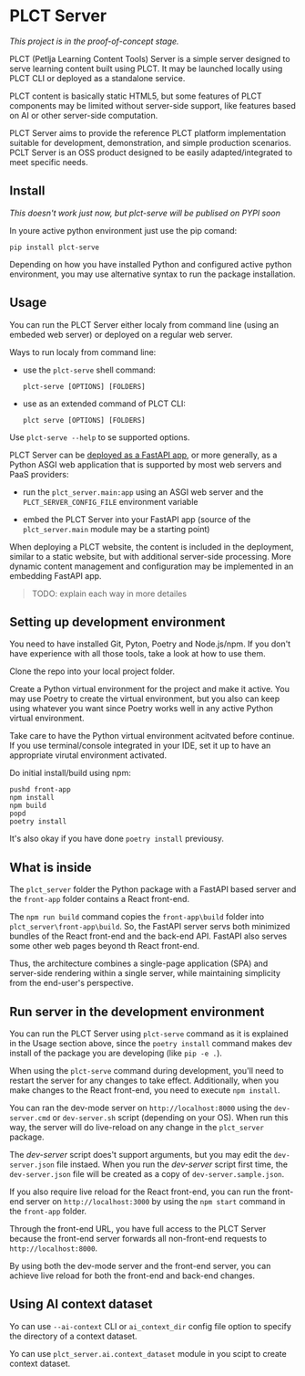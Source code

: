 # PLCT Server

*This project is in the proof-of-concept stage.*

PLCT (Petlja Learning Content Tools) Server is a simple server designed to serve learning content built using PLCT. It may be launched locally using PLCT CLI or deployed as a standalone service. 

PLCT content is basically static HTML5, but some features of PLCT components may be limited without server-side support, like features based on AI or other server-side computation.

PLCT Server aims to provide the reference PLCT platform implementation suitable for development, demonstration, and simple production scenarios. PCLT Server is an OSS product designed to be easily adapted/integrated to meet specific needs.

## Install

*This doesn't work just now, but plct-serve will be publised on PYPI soon*

In youre active python environment just use the pip comand:

```
pip install plct-serve
```

Depending on how you have installed Python and configured active python environment, you may use alternative syntax to run the package installation.

## Usage

You can run the PLCT Server either localy from command line (using an embeded web server) or deployed on a regular web server.

Ways to run localy from command line:
- use the `plct-serve` shell command:  
  ```
  plct-serve [OPTIONS] [FOLDERS]
  ```
- use as an extended command of PLCT CLI:  
  ```
  plct serve [OPTIONS] [FOLDERS]
  ```

Use `plct-serve --help` to se supported options.

PLCT Server can be [deployed as a FastAPI app](https://fastapi.tiangolo.com/deployment/), or more generally, as a Python ASGI web application that is supported by most web servers and PaaS providers:
- run the `plct_server.main:app` using an ASGI web server and the `PLCT_SERVER_CONFIG_FILE` environment variable

- embed the PLCT Server into your FastAPI app (source of the `plct_server.main` module may be a starting point)

When deploying a PLCT website, the content is included in the deployment, similar to a static website, but with additional server-side processing. More dynamic content management and configuration may be implemented in an embedding FastAPI app.

> TODO: explain each way in more detailes

## Setting up development environment

You need to have installed Git, Pyton, Poetry and Node.js/npm. If you don't have experience with all those tools, take a look at how to use them.

Clone the repo into your local project folder.

Create a Python virtual environment for the project and make it active. You may use Poetry to create the virtual environment, but you also can keep using whatever you want since Poetry works well in any active Python virtual environment.

Take care to have the Python virtual environment acitvated before continue. If you use terminal/console integrated in your IDE, set it up to have an appropriate virutal environment activated.

Do initial install/build using npm:

```
pushd front-app
npm install
npm build
popd
poetry install
```

It's also okay if you have done `poetry install` previousy.

## What is inside

The `plct_server` folder the Python package with a FastAPI based server and the `front-app` folder contains a React front-end. 

The `npm run build` command copies the `front-app\build` folder into `plct_server\front-app\build`. So, the FastAPI server servs both minimized bundles of the React front-end and the back-end API. FastAPI also serves some other web pages beyond th React front-end. 

Thus, the architecture combines a single-page application (SPA) and server-side rendering within a single server, while maintaining simplicity from the end-user's perspective.

## Run server in the development environment

You can run the PLCT Server using `plct-serve` command as it is explained in the Usage section above, since the `poetry install` command makes dev install of the package you are developing (like `pip -e .`).

When using the `plct-serve` command during development, you'll need to restart the server for any changes to take effect. Additionally, when you make changes to the React front-end, you need to execute `npm install`.

You can ran the dev-mode server on `http://localhost:8000` using the `dev-server.cmd` or `dev-server.sh` script (depending on your OS). When run this way, the server will do live-reload on any change in the `plct_server` package.

The *dev-server* script does't support arguments, but you may edit the `dev-server.json` file instaed. When you run the *dev-server* script first time, the `dev-server.json` file will be created as a copy of `dev-server.sample.json`.

If you also require live reload for the React front-end, you can run the front-end server on `http://localhost:3000` by using the `npm start` command in the `front-app` folder.

Through the front-end URL, you have full access to the PLCT Server because the front-end server forwards all non-front-end requests to `http://localhost:8000`.

By using both the dev-mode server and the front-end server, you can achieve live reload for both the front-end and back-end changes.

## Using AI context dataset

Yo can use `--ai-context` CLI or `ai_context_dir` config file option to specify the directory of a context dataset.

Yo can use `plct_server.ai.context_dataset` module in you scipt to create context dataset. 

